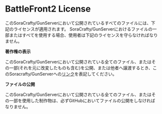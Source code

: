 # BattleFront2 License
このSoraCrafty/GunServerにおいて公開されているすべてのファイルには、下記のライセンスが適用されます。
SoraCrafty/GunServerにおけるファイルの一部またはすべてを使用する場合、使用者は下記のライセンスを守らなければなりません。

**著作権の表示**

このSoraCrafty/GunServerにおいて公開されている全てのファイル、またはその一部(それを元に改変したものも含む)を公開、または他者へ譲渡するとき、このSoracrafty/GunServerへの[リンク](https://github.com/SoraCrafty/GunServer)を表記してください。

**ファイルの公開**

このSoraCrafty/GunServerにおいて公開されている全てのファイル、またはその一部を使用した制作物は、必ずGitHubにおいてファイルの公開をしなければなりません。
